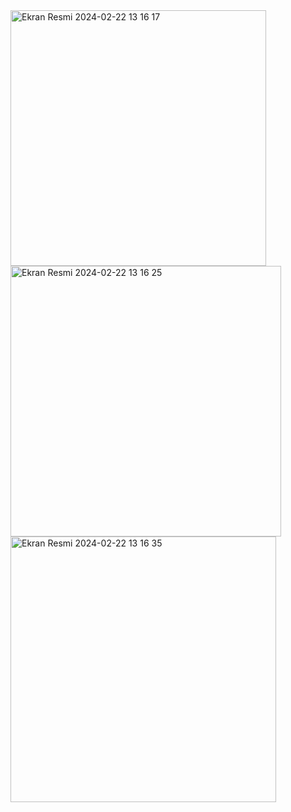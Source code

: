 <img width="409" alt="Ekran Resmi 2024-02-22 13 16 17" src="https://github.com/zullsrgl/TicTacToe/assets/101199380/ab6ec809-434d-41e2-82dc-f22f2e247e0d">
<img width="433" alt="Ekran Resmi 2024-02-22 13 16 25" src="https://github.com/zullsrgl/TicTacToe/assets/101199380/73774f27-bae5-4ca8-909f-26e8f0621b26">
<img width="425" alt="Ekran Resmi 2024-02-22 13 16 35" src="https://github.com/zullsrgl/TicTacToe/assets/101199380/6942aa28-8b75-4571-8535-ff47281b7b1f">
